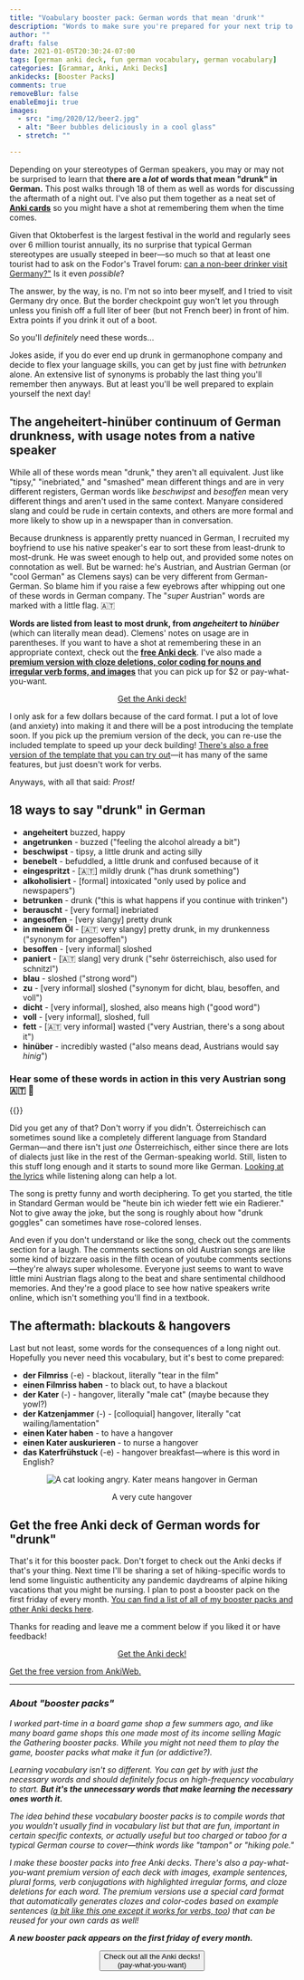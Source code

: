 ```yaml
---
title: "Voabulary booster pack: German words that mean 'drunk'"
description: "Words to make sure you're prepared for your next trip to a Biergarten, with an Anki deck and a funny song to help you remember them—even after a few drinks"
author: ""
draft: false
date: 2021-01-05T20:30:24-07:00
tags: [german anki deck, fun german vocabulary, german vocabulary]
categories: [Grammar, Anki, Anki Decks]
ankidecks: [Booster Packs]
comments: true
removeBlur: false
enableEmoji: true
images:
  - src: "img/2020/12/beer2.jpg"
  - alt: "Beer bubbles deliciously in a cool glass"
  - stretch: ""

---
```


Depending on your stereotypes of German speakers, you may or may not be surprised to learn that **there are a *lot* of words that mean "drunk" in German.** This post walks through 18 of them as well as words for discussing the aftermath of a night out. I've also put them together as a neat set of [**Anki cards**](https://gum.co/booster-pack-drunk) so you might have a shot at remembering them when the time comes.

Given that Oktoberfest is the largest festival in the world and regularly sees over 6 million tourist annually, its no surprise that typical German stereotypes are usually steeped in beer—so much so that at least one tourist had to ask on the Fodor's Travel forum: [can a non-beer drinker visit Germany?"](https://www.fodors.com/community/europe/can-a-non-beer-drinker-visit-germany-207858/) Is it even *possible*? 

The answer, by the way, is no. I'm not so into beer myself, and I tried to visit Germany dry once. But the border checkpoint guy won't let you through unless you finish off a full liter of beer (but not French beer) in front of him. Extra points if you drink it out of a boot. 

So you'll *definitely* need these words…

Jokes aside, if you do ever end up drunk in germanophone company and decide to flex your language skills, you can get by just fine with *betrunken* alone. An extensive list of synonyms is probably the last thing you'll remember then anyways. But at least you'll be well prepared to explain yourself the next day!

## The angeheitert-hinüber continuum of German drunkness, with usage notes from a native speaker

While all of these words mean "drunk," they aren't all equivalent. Just like "tipsy," "inebriated," and "smashed" mean different things and are in very different registers, German words like *beschwipst* and *besoffen* mean very different things and aren't used in the same context. Manyare considered slang and could be rude in certain contexts, and others are more formal and more likely to show up in a newspaper than in conversation.

Because drunkness is apparently pretty nuanced in German, I recruited my boyfriend to use his native speaker's ear to sort these from least-drunk to most-drunk. He was sweet enough to help out, and provided some notes on connotation as well. But be warned: he's Austrian, and Austrian German (or "cool German" as Clemens says) can be very different from German-German. So blame him if you raise a few eyebrows after whipping out one of these words in German company. The "*super* Austrian" words are marked with a little flag. :austria:

**Words are listed from least to most drunk, from *angeheitert* to *hinüber*** (which can literally mean dead). Clemens' notes on usage are in parentheses. If you want to have a shot at remembering these in an appropriate context, check out the [**free Anki deck**](https://ankiweb.net/shared/info/1289381375). I've also made a [**premium version with cloze deletions, color coding for nouns and irregular verb forms, and images**](https://gum.co/ZsrPr) that you can pick up for $2 or pay-what-you-want.

<center>

<script src="https://gumroad.com/js/gumroad.js"></script>
<a class="gumroad-button" href="https://gum.co/ZsrPr">Get the Anki deck!</a>

</center>

I only ask for a few dollars because of the card format. I put a lot of love (and anxiety) into making it and there will be a post introducing the template soon. If you pick up the premium version of the deck, you can re-use the included template to speed up your deck building! [There's also a free version of the template that you can try out](https://www.monoglotanxiety.com/blog/anki-format-for-german-that-automatically-generates-cloze-deletions-and-color-codes-nouns/)—it has many of the same features, but just doesn't work for verbs.

Anyways, with all that said: *Prost!*

## 18 ways to say "drunk" in German



* **angeheitert** buzzed, happy
* **angetrunken** - buzzed ("feeling the alcohol already a bit")
* **beschwipst** - tipsy, a little drunk and acting silly 
* **benebelt** - befuddled, a little drunk and confused because of it
* **eingespritzt** - [:austria:] mildly drunk ("has drunk something")
* **alkoholisiert** - [formal] intoxicated "only used by police and newspapers")
* **betrunken** - drunk ("this is what happens if you continue with trinken")
* **berauscht** - [very formal] inebriated
* **angesoffen** - [very slangy] pretty drunk
* **in meinem Öl** - [:austria: very slangy] pretty drunk, in my drunkenness ("synonym for angesoffen")
* **besoffen** - [very informal] sloshed
* **paniert** - [:austria: slang] very drunk ("sehr österreichisch, also used for schnitzl")
* **blau** - sloshed ("strong word")
* **zu** - [very informal] sloshed ("synonym for dicht, blau, besoffen, and voll")
* **dicht** - [very informal], sloshed, also means high ("good word")
* **voll** - [very informal],  sloshed, full
* **fett** - [:austria: very informal] wasted ("very Austrian, there's a song about it")
* **hinüber** - incredibly wasted ("also means dead, Austrians would say *hinig*")

### Hear some of these words in action in this very Austrian song :austria: :beers:

{{<youtube JXv8jITG-OQ>}}

Did you get any of that? Don't worry if you didn't. Österreichisch can sometimes sound like a completely different language from Standard German—and there isn't just *one* Österreichisch, either since there are lots of dialects just like in the rest of the German-speaking world. Still, listen to this stuff long enough and it starts to sound more like German. [Looking at the lyrics](https://www.songtexte.com/songtext/wolfgang-ambros/heut-bin-i-wieder-fett-wie-ein-radierer-3b99a8cc.html) while listening along can help a lot.

The song is pretty funny and worth deciphering. To get you started, the title in Standard German would be "heute bin ich wieder fett wie ein Radierer." Not to give away the joke, but the song is roughly about how  "drunk goggles" can sometimes have rose-colored lenses.

And even if you don't understand or like the song, check out the comments section for a laugh. The comments sections on old Austrian songs are like some kind of bizzare oasis in the filth ocean of youtube comments sections—they're always super wholesome. Everyone just seems to want to wave little mini Austrian flags along to the beat and share sentimental childhood memories. And they're a good place to see how native speakers write online, which isn't something you'll find in a textbook.

## The aftermath: blackouts & hangovers

Last but not least, some words for the consequences of a long night out. Hopefully you never need this vocabulary, but it's best to come prepared: 

* **der Filmriss** (-e) - blackout, literally "tear in the film"
* **einen Filmriss haben** - to black out, to have a blackout
* **der Kater** (-) - hangover, literally "male cat" (maybe because they yowl?)
* **der Katzenjammer** (-) - [colloquial] hangover, literally "cat wailing/lamentation"
* **einen Kater haben** - to have a hangover
* **einen Kater auskurieren** - to nurse a hangover
* **das Katerfrühstuck** (-e) - hangover breakfast—where is this word in English?

<center>

![A cat looking angry. Kater means hangover in German](/img/2021/1/angrycat.jpg)

A very cute hangover

</center>

## Get the free Anki deck of German words for "drunk"

That's it for this booster pack. Don't forget to check out the Anki decks if that's your thing. Next time I'll be sharing a set of hiking-specific words to lend some linguistic authenticity any pandemic daydreams of alpine hiking vacations that you might be nursing. I plan to post a booster pack on the first friday of every month. [You can find a list of all of my booster packs and other Anki decks here](/ankidecks/).

Thanks for reading and leave me a comment below if you liked it or have feedback!

<center>

<script src="https://gumroad.com/js/gumroad.js"></script>

<a class="gumroad-button" href="https://gum.co/ZsrPr">Get the Anki deck!</a>

</center>

[Get the free version from AnkiWeb.](https://ankiweb.net/shared/info/1289381375)

<hr>

### *About "booster packs"*

*I worked part-time in a board game shop a few summers ago, and like many board game shops this one made most of its income selling Magic the Gathering booster packs. While you might not need them to play the game, booster packs what make it fun (or addictive?).* 

*Learning vocabulary isn't so different. You can get by with just the necessary words and should definitely focus on high-frequency vocabulary to start. **But it's the unnecessary words that make learning the necessary ones worth it.*** 

*The idea behind these vocabulary booster packs is to compile words that you wouldn't usually find in vocabulary list but that are fun, important in certain specific contexts, or actually useful but too charged or taboo for a typical German course to cover—think words like "tampon" or "hiking pole."*

*I make these booster packs into free Anki decks. There's also a pay-what-you-want premium version of each deck with images,  example sentences, plural forms, verb conjugations with highlighted irregular forms, and cloze deletions for each word. The premium versions use a special card format that automatically generates clozes and color-codes based on example sentences ([a bit like this one except it works for verbs, too](http://localhost:1313/blog/anki-format-for-german-that-automatically-generates-cloze-deletions-and-color-codes-nouns/)) that can be reused for your own cards as well!* 

***A new booster pack appears on the first friday of every month.***

<center><button  onclick ="https://gumroad.com/monoglotanxiety">Check out all the Anki decks!<br> (pay-what-you-want)</button></center>